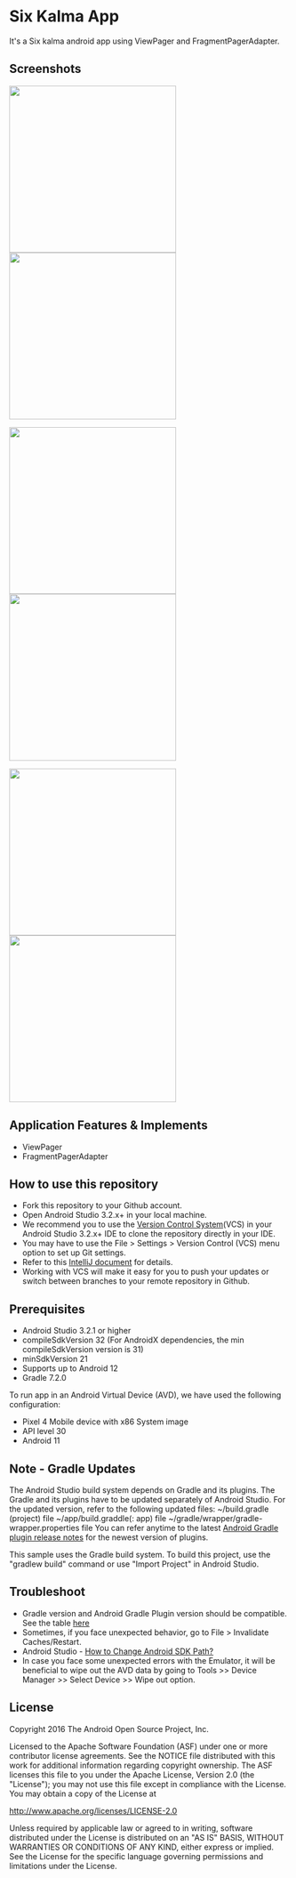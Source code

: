 # Six Kalma App
It's a Six kalma android app using ViewPager and FragmentPagerAdapter.

## Screenshots
<p float="left">
  <img src="https://user-images.githubusercontent.com/45339238/186822903-bff96f73-a0c9-4d10-a3c6-2f04755f7d37.png" width="300" />
  <img src="https://user-images.githubusercontent.com/45339238/186824717-cfcaea20-3236-4184-8f2f-f06b166ef577.png" width="300" /> 
  
</p>
<p float="left">
<img src="https://user-images.githubusercontent.com/45339238/186824832-b0bbabcb-76d9-4594-bf52-598b138aed93.png" width="300" />
<img src="https://user-images.githubusercontent.com/45339238/186824925-36d1bbec-810a-4f46-b8bc-6fd4085a604d.png" width="300" />
</p>
<p float="left">
  
  <img src="https://user-images.githubusercontent.com/45339238/186825011-68a63d6a-45d8-4117-93cd-d9597820571f.png" width="300" /> 
  <img src="https://user-images.githubusercontent.com/45339238/186825026-59d497af-0c96-4302-bb7e-404d9dc7a37c.png" width="300" />
</p>

## Application Features & Implements
- ViewPager
- FragmentPagerAdapter

How to use this repository
--------------
- Fork this repository to your Github account.
- Open Android Studio 3.2.x+ in your local machine.
- We recommend you to use the [Version Control System](https://developer.android.com/studio/intro#version_control_basics)(VCS) in your Android Studio 3.2.x+ IDE to clone the repository directly in your IDE.
- You may have to use the File > Settings > Version Control (VCS) menu option to set up Git settings.
- Refer to this [IntelliJ document](https://www.jetbrains.com/help/idea/version-control-integration.html) for details.
- Working with VCS will make it easy for you to push your updates or switch between branches to your remote repository in Github.

Prerequisites
--------------

- Android Studio 3.2.1 or higher
- compileSdkVersion 32 (For AndroidX dependencies, the min compileSdkVersion version is 31)
- minSdkVersion 21
- Supports up to Android 12
- Gradle 7.2.0

To run app in an Android Virtual Device (AVD), we have used the following configuration:
- Pixel 4 Mobile device with x86 System image
- API level 30
- Android 11

Note - Gradle Updates
---------------

The Android Studio build system depends on Gradle and its plugins. The Gradle and its plugins have to be updated separately of Android Studio.
For the updated version, refer to the following updated files:
~/build.gradle (project) file
~/app/build.graddle(: app) file
~/gradle/wrapper/gradle-wrapper.properties file
You can refer anytime to the latest [Android Gradle plugin release notes](https://developer.android.com/studio/releases/gradle-plugin) for the newest version of plugins.


This sample uses the Gradle build system. To build this project, use the
"gradlew build" command or use "Import Project" in Android Studio.

Troubleshoot
---------------
- Gradle version and Android Gradle Plugin version should be compatible. See the table [here](https://developer.android.com/studio/releases/gradle-plugin#updating-gradle)
- Sometimes, if you face unexpected behavior, go to File > Invalidate Caches/Restart. 
- Android Studio - [How to Change Android SDK Path?](https://stackoverflow.com/questions/16581752/android-studio-how-to-change-android-sdk-path/18409923#18409923)  
- In case you face some unexpected errors with the Emulator, it will be beneficial to wipe out the AVD data by going to Tools >> Device Manager >> Select Device >> Wipe out option.


License
-------

Copyright 2016 The Android Open Source Project, Inc.

Licensed to the Apache Software Foundation (ASF) under one or more contributor
license agreements.  See the NOTICE file distributed with this work for
additional information regarding copyright ownership.  The ASF licenses this
file to you under the Apache License, Version 2.0 (the "License"); you may not
use this file except in compliance with the License.  You may obtain a copy of
the License at

http://www.apache.org/licenses/LICENSE-2.0

Unless required by applicable law or agreed to in writing, software
distributed under the License is distributed on an "AS IS" BASIS, WITHOUT
WARRANTIES OR CONDITIONS OF ANY KIND, either express or implied.  See the
License for the specific language governing permissions and limitations under
the License.

